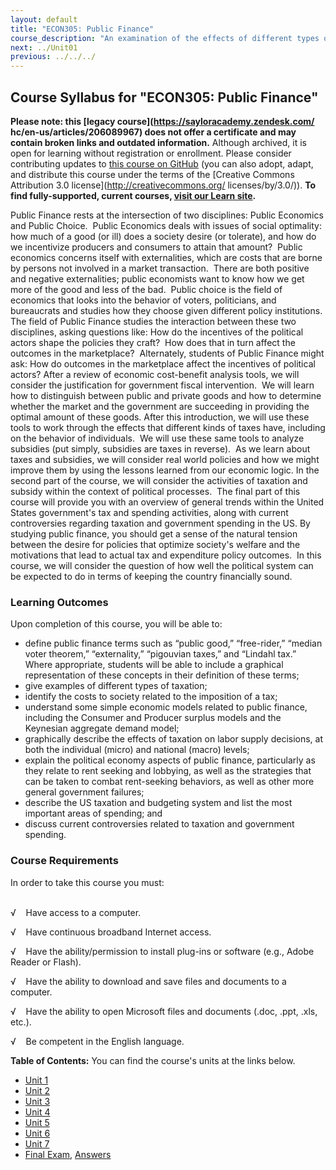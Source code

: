 ```yaml
---
layout: default
title: "ECON305: Public Finance"
course_description: "An examination of the effects of different types of tax and subsidy policies, and of government failure. Analyzes the effects of economic incentives on voters, government officials, economy and markets, macro-economic considerations in public finance and the trends in the US economy."
next: ../Unit01
previous: ../../../
---
```

Course Syllabus for "ECON305: Public Finance"
---------------------------------------------

**Please note: this [legacy course](https://sayloracademy.zendesk.com/
hc/en-us/articles/206089967) does not offer a certificate and may contain 
broken links and outdated information.** Although archived, it is open 
for learning without registration or enrollment. Please consider contributing 
updates to [this course on GitHub](https://github.com/saylordotorg/course_econ305) 
(you can also adopt, adapt, and distribute this course under the terms of 
the [Creative Commons Attribution 3.0 license](http://creativecommons.org/
licenses/by/3.0/)). **To find fully-supported, current courses, [visit our 
Learn site](https://learn.saylor.org).**

Public Finance rests at the intersection of two disciplines: Public
Economics and Public Choice.  Public Economics deals with issues of
social optimality: how much of a good (or ill) does a society desire (or
tolerate), and how do we incentivize producers and consumers to attain
that amount?  Public economics concerns itself with externalities, which
are costs that are borne by persons not involved in a market
transaction.  There are both positive and negative externalities; public
economists want to know how we get more of the good and less of the
bad.  Public choice is the field of economics that looks into the
behavior of voters, politicians, and bureaucrats and studies how they
choose given different policy institutions. The field of Public Finance
studies the interaction between these two disciplines, asking questions
like: How do the incentives of the political actors shape the policies
they craft?  How does that in turn affect the outcomes in the
marketplace?  Alternately, students of Public Finance might ask: How do
outcomes in the marketplace affect the incentives of political actors?
After a review of economic cost-benefit analysis tools, we will consider
the justification for government fiscal intervention.  We will learn how
to distinguish between public and private goods and how to determine
whether the market and the government are succeeding in providing the
optimal amount of these goods. After this introduction, we will use
these tools to work through the effects that different kinds of taxes
have, including on the behavior of individuals.  We will use these same
tools to analyze subsidies (put simply, subsidies are taxes in
reverse).  As we learn about taxes and subsidies, we will consider real
world policies and how we might improve them by using the lessons
learned from our economic logic. In the second part of the course, we
will consider the activities of taxation and subsidy within the context
of political processes.  The final part of this course will provide you
with an overview of general trends within the United States government's
tax and spending activities, along with current controversies regarding
taxation and government spending in the US. By studying public finance,
you should get a sense of the natural tension between the desire for
policies that optimize society's welfare and the motivations that lead
to actual tax and expenditure policy outcomes.  In this course, we will
consider the question of how well the political system can be expected
to do in terms of keeping the country financially sound.

### Learning Outcomes

Upon completion of this course, you will be able to:  

-   define public finance terms such as “public good,” “free-rider,”
    “median voter theorem,” “externality,” “pigouvian taxes,” and
    “Lindahl tax.”  Where appropriate, students will be able to include
    a graphical representation of these concepts in their definition of
    these terms;
-   give examples of different types of taxation;
-   identify the costs to society related to the imposition of a tax;
-   understand some simple economic models related to public finance,
    including the Consumer and Producer surplus models and the Keynesian
    aggregate demand model;
-   graphically describe the effects of taxation on labor supply
    decisions, at both the individual (micro) and national (macro)
    levels;
-   explain the political economy aspects of public finance,
    particularly as they relate to rent seeking and lobbying, as well as
    the strategies that can be taken to combat rent-seeking behaviors,
    as well as other more general government failures;
-   describe the US taxation and budgeting system and list the most
    important areas of spending; and
-   discuss current controversies related to taxation and government
    spending.

### Course Requirements

In order to take this course you must:  
  

√    Have access to a computer.

√    Have continuous broadband Internet access.

√    Have the ability/permission to install plug-ins or software (e.g.,
Adobe Reader or Flash).

√    Have the ability to download and save files and documents to a
computer.

√    Have the ability to open Microsoft files and documents (.doc, .ppt,
.xls, etc.).

√    Be competent in the English language.

**Table of Contents:** You can find the course's units at the links below.

- [Unit 1](https://legacy.saylor.org/econ305/Unit01/)
- [Unit 2](https://legacy.saylor.org/econ305/Unit02/)
- [Unit 3](https://legacy.saylor.org/econ305/Unit03/)
- [Unit 4](https://legacy.saylor.org/econ305/Unit04/)
- [Unit 5](https://legacy.saylor.org/econ305/Unit05/)
- [Unit 6](https://legacy.saylor.org/econ305/Unit06/)
- [Unit 7](https://legacy.saylor.org/econ305/Unit07/)
- [Final Exam](http://saylordotorg.github.io/LegacyExams/ECON/ECON305/ECON305-FinalExam.html), [Answers](http://saylordotorg.github.io/LegacyExams/ECON/ECON305/ECON305-FinalExam-Answers.html)
